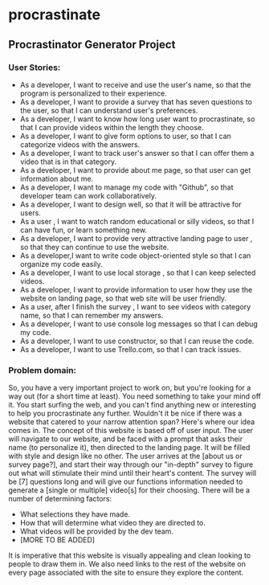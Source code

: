 # procrastinate
## Procrastinator Generator Project

### User Stories:
- As a developer, I want to receive and use the user's name, so that the program is personalized to their experience.
- As a developer, I want to provide a survey that has seven questions to the user, so that I can understand user's preferences.
- As a developer, I want to know how long user want to procrastinate, so that I can provide videos within the length they choose.
- As a developer, I want to give form options to user, so that I can categorize videos with the answers.
- As a developer, I want to track user's answer so that I can offer them a video that is in that category.
- As a developer, I want to provide about me page, so that user can get information about me.
- As a developer, I want to manage my code with "Github", so that developer team can work collaboratively.
- As a developer, I want to design well, so that it will be attractive for users.
- As a user , I want to watch  random educational or silly videos, so that I can have fun, or learn something new.
- As a developer, I want to provide  very attractive landing page to user , so that they can continue to use the website.
- As a developer,I want to write code object-oriented style so that I can organize my code easily.
- As a developer, I want to use local storage , so that I can keep selected videos.
- As a developer, I want to provide information to user how they use the website on landing page, so that web site will be user friendly.
- As a user, after I finish the survey , I want to see videos with category name, so that I can remember my answers.
- As a developer, I want to use console log messages so that I can debug my code.
- As a developer, I want to use constructor, so that I can reuse the code.
- As a developer, I want to use Trello.com, so that I can track issues.

### Problem domain:

So, you have a very important project to work on, but you're looking for a way out (for a short time at least). You need something to take your mind off it. You start surfing the web, and you can't find anything new or interesting to help you procrastinate any further. Wouldn't it be nice if there was a website that catered to your narrow attention span? Here's where our idea comes in. The concept of this website is based off of user input. The user will navigate to our website, and be faced with a prompt that asks their name (to personalize it), then directed to the landing page. It will be filled with style and design like no other. The user arrives at the [about us or survey page?], and start their way through our "in-depth" survey to figure out what will stimulate their mind until their heart's content. The survey will be [7] questions long and will give our functions information needed to generate a [single or multiple] video[s] for their choosing. There will be a number of determining factors:

- What selections they have made.
- How that will determine what video they are directed to.
- What videos will be provided by the dev team.
- [MORE TO BE ADDED]

It is imperative that this website is visually appealing and clean looking to people to draw them in. We also need links to the rest of the website on every page associated with the site to ensure they explore the content.
